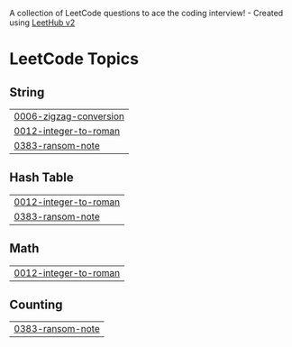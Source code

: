 A collection of LeetCode questions to ace the coding interview! - Created using [LeetHub v2](https://github.com/arunbhardwaj/LeetHub-2.0)
<!---LeetCode Topics Start-->
# LeetCode Topics
## String
|  |
| ------- |
| [0006-zigzag-conversion](https://github.com/rithigavijayendran/leetcode-problems/tree/master/0006-zigzag-conversion) |
| [0012-integer-to-roman](https://github.com/rithigavijayendran/leetcode-problems/tree/master/0012-integer-to-roman) |
| [0383-ransom-note](https://github.com/rithigavijayendran/leetcode-problems/tree/master/0383-ransom-note) |
## Hash Table
|  |
| ------- |
| [0012-integer-to-roman](https://github.com/rithigavijayendran/leetcode-problems/tree/master/0012-integer-to-roman) |
| [0383-ransom-note](https://github.com/rithigavijayendran/leetcode-problems/tree/master/0383-ransom-note) |
## Math
|  |
| ------- |
| [0012-integer-to-roman](https://github.com/rithigavijayendran/leetcode-problems/tree/master/0012-integer-to-roman) |
## Counting
|  |
| ------- |
| [0383-ransom-note](https://github.com/rithigavijayendran/leetcode-problems/tree/master/0383-ransom-note) |
<!---LeetCode Topics End-->